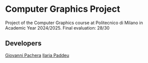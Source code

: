 # Computer Graphics Project
Project of the Computer Graphics course at Politecnico di Milano in Academic Year 2024/2025. Final evaluation: 28/30

## Developers
[Giovanni Pachera](https://github.com/giovannipachera)
[Ilaria Paddeu](https://github.com/ilariapaddeu)